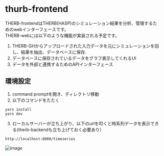 # thurb-frontend  
THERB-frontendはTHERB(HASP)のシミュレーション結果を分析、管理するためのwebインターフェースです。  
THERB-webには以下のような機能が実装される予定です。  
1. THERB-GHからアップロードされた入力データを元にシミュレーションを回し、結果を抽出、データベースに保存. 
2. データベースに保存されているデータをグラフ表示してくれるUI
3. データを外部と連携するためのAPIインターフェース

## 環境設定    
1. command promptを開き、ディレクトリ移動  
2. 以下のコマンドをたたく   
```
yarn install
yarn dev
```
3. ローカルサーバーが立ち上がり、以下のurlを叩くと時系列データを表示できる(therb-backendも立ち上げておく必要あり）
```
http://localhost:8000/timeseries 
```
![image](https://user-images.githubusercontent.com/10389953/158009531-898334c6-9afb-4d1f-a458-e7533511d4af.png)

